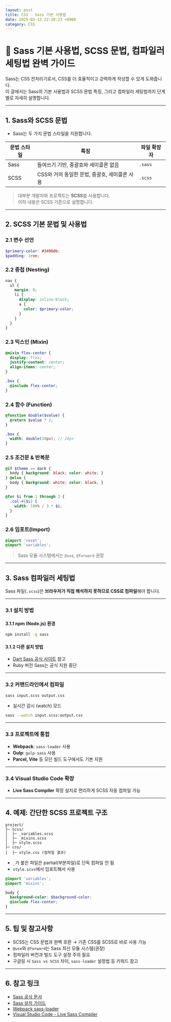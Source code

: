 ```yaml
---
layout: post
title: CSS - Sass 기본 사용법
date: 2025-05-12 22:20:23 +0900
category: CSS
---
```

# 🎯 Sass 기본 사용법, SCSS 문법, 컴파일러 세팅법 완벽 가이드

Sass는 CSS 전처리기로서, CSS를 더 효율적이고 강력하게 작성할 수 있게 도와줍니다.  
이 글에서는 Sass의 기본 사용법과 SCSS 문법 특징, 그리고 컴파일러 세팅법까지 단계별로 자세히 설명합니다.

---

## 1. Sass와 SCSS 문법

- Sass는 두 가지 문법 스타일을 지원합니다.

| 문법 스타일 | 특징                                    | 파일 확장자   |
|-------------|---------------------------------------|--------------|
| Sass         | 들여쓰기 기반, 중괄호와 세미콜론 없음 | `.sass`      |
| SCSS         | CSS와 거의 동일한 문법, 중괄호, 세미콜론 사용 | `.scss`      |

> 대부분 개발자와 프로젝트는 **SCSS**를 사용합니다.  
> 이하 내용은 SCSS 기준으로 설명합니다.

---

## 2. SCSS 기본 문법 및 사용법

### 2.1 변수 선언

```scss
$primary-color: #3498db;
$padding: 1rem;
```

### 2.2 중첩 (Nesting)

```scss
nav {
  ul {
    margin: 0;
    li {
      display: inline-block;
      a {
        color: $primary-color;
      }
    }
  }
}
```

### 2.3 믹스인 (Mixin)

```scss
@mixin flex-center {
  display: flex;
  justify-content: center;
  align-items: center;
}

.box {
  @include flex-center;
}
```

### 2.4 함수 (Function)

```scss
@function double($value) {
  @return $value * 2;
}

.box {
  width: double(10px); // 20px
}
```

### 2.5 조건문 & 반복문

```scss
@if $theme == dark {
  body { background: black; color: white; }
} @else {
  body { background: white; color: black; }
}

@for $i from 1 through 3 {
  .col-#{$i} {
    width: 100% / 3 * $i;
  }
}
```

### 2.6 임포트(Import)

```scss
@import 'reset';
@import 'variables';
```

> Sass 모듈 시스템에서는 `@use`, `@forward` 권장

---

## 3. Sass 컴파일러 세팅법

Sass 파일(`.scss`)은 **브라우저가 직접 해석하지 못하므로 CSS로 컴파일**해야 합니다.

---

### 3.1 설치 방법

#### 3.1.1 npm (Node.js) 환경

```bash
npm install -g sass
```

#### 3.1.2 다른 설치 방법

- [Dart Sass 공식 사이트](https://sass-lang.com/install) 참고
- Ruby 버전 Sass는 공식 지원 중단

---

### 3.2 커맨드라인에서 컴파일

```bash
sass input.scss output.css
```

- 실시간 감시 (watch) 모드

```bash
sass --watch input.scss:output.css
```

---

### 3.3 프로젝트에 통합

- **Webpack**: `sass-loader` 사용  
- **Gulp**: `gulp-sass` 사용  
- **Parcel, Vite** 등 모던 빌드 도구에서도 기본 지원

---

### 3.4 Visual Studio Code 확장

- **Live Sass Compiler** 확장 설치로 편리하게 SCSS 자동 컴파일 가능

---

## 4. 예제: 간단한 SCSS 프로젝트 구조

```
project/
├─ scss/
│  ├─ _variables.scss
│  ├─ _mixins.scss
│  ├─ style.scss
├─ css/
│  ├─ style.css (컴파일 결과)
```

- `_`가 붙은 파일은 partial(부분파일)로 단독 컴파일 안 됨
- `style.scss`에서 임포트해서 사용

```scss
@import 'variables';
@import 'mixins';

body {
  background-color: $background-color;
  @include flex-center;
}
```

---

## 5. 팁 및 참고사항

- SCSS는 CSS 문법과 완벽 호환 → 기존 CSS를 SCSS로 바로 사용 가능  
- `@use`와 `@forward`는 Sass 최신 모듈 시스템(권장)  
- 컴파일러 버전과 빌드 도구 설정 주의 필요  
- 구글링 시 `Sass vs SCSS` 차이, `sass-loader` 설정법 등 키워드 참고

---

## 6. 참고 링크

- [Sass 공식 문서](https://sass-lang.com/documentation)
- [Sass 설치 가이드](https://sass-lang.com/install)
- [Webpack sass-loader](https://webpack.js.org/loaders/sass-loader/)
- [Visual Studio Code - Live Sass Compiler](https://marketplace.visualstudio.com/items?itemName=ritwickdey.live-sass)
